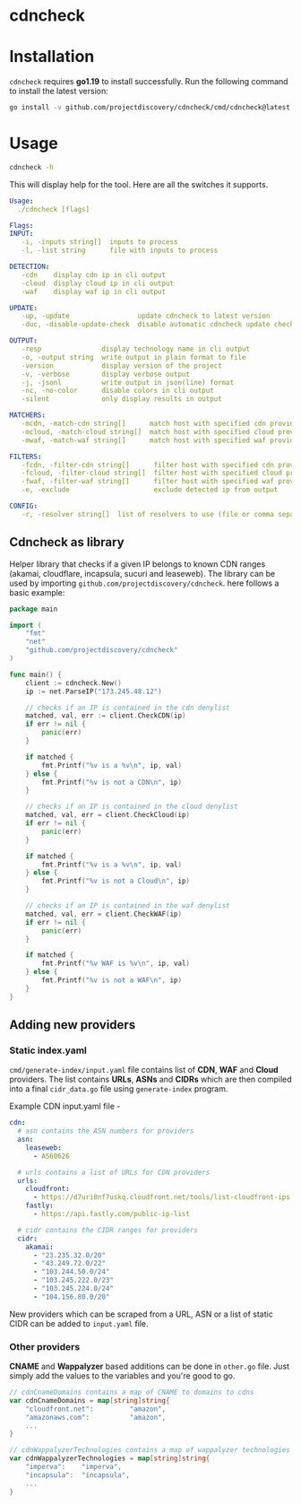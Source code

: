 # cdncheck

# Installation

`cdncheck` requires **go1.19** to install successfully. Run the following command to install the latest version:

```sh
go install -v github.com/projectdiscovery/cdncheck/cmd/cdncheck@latest
```

# Usage

```sh
cdncheck -h
```

This will display help for the tool. Here are all the switches it supports.

```yaml
Usage:
  ./cdncheck [flags]

Flags:
INPUT:
   -i, -inputs string[]  inputs to process
   -l, -list string      file with inputs to process

DETECTION:
   -cdn    display cdn ip in cli output
   -cloud  display cloud ip in cli output
   -waf    display waf ip in cli output

UPDATE:
   -up, -update                 update cdncheck to latest version
   -duc, -disable-update-check  disable automatic cdncheck update check

OUTPUT:
   -resp               display technology name in cli output
   -o, -output string  write output in plain format to file
   -version            display version of the project
   -v, -verbose        display verbose output
   -j, -jsonl          write output in json(line) format
   -nc, -no-color      disable colors in cli output
   -silent             only display results in output

MATCHERS:
   -mcdn, -match-cdn string[]      match host with specified cdn provider (cloudfront, fastly)
   -mcloud, -match-cloud string[]  match host with specified cloud provider (aws, azure, google, oracle)
   -mwaf, -match-waf string[]      match host with specified waf provider (cloudflare, incapsula)

FILTERS:
   -fcdn, -filter-cdn string[]      filter host with specified cdn provider (cloudfront, fastly)
   -fcloud, -filter-cloud string[]  filter host with specified cloud provider (aws, azure, google, oracle)
   -fwaf, -filter-waf string[]      filter host with specified waf provider (cloudflare, incapsula)
   -e, -exclude                     exclude detected ip from output

CONFIG:
   -r, -resolver string[]  list of resolvers to use (file or comma separated)
```

## Cdncheck as library
Helper library that checks if a given IP belongs to known CDN ranges (akamai, cloudflare, incapsula, sucuri and leaseweb).
The library can be used by importing `github.com/projectdiscovery/cdncheck`. here follows a basic example:

```go
package main

import (
	"fmt"
	"net"
	"github.com/projectdiscovery/cdncheck"
)

func main() {
	client := cdncheck.New()
	ip := net.ParseIP("173.245.48.12")

	// checks if an IP is contained in the cdn denylist
	matched, val, err := client.CheckCDN(ip)
	if err != nil {
		panic(err)
	}

	if matched {
		fmt.Printf("%v is a %v\n", ip, val)
	} else {
		fmt.Printf("%v is not a CDN\n", ip)
	}

	// checks if an IP is contained in the cloud denylist
	matched, val, err = client.CheckCloud(ip)
	if err != nil {
		panic(err)
	}

	if matched {
		fmt.Printf("%v is a %v\n", ip, val)
	} else {
		fmt.Printf("%v is not a Cloud\n", ip)
	}

	// checks if an IP is contained in the waf denylist
	matched, val, err = client.CheckWAF(ip)
	if err != nil {
		panic(err)
	}

	if matched {
		fmt.Printf("%v WAF is %v\n", ip, val)
	} else {
		fmt.Printf("%v is not a WAF\n", ip)
	}
}


```

## Adding new providers

### Static index.yaml

`cmd/generate-index/input.yaml` file contains list of **CDN**, **WAF** and **Cloud** providers. The list contains **URLs**, **ASNs** and **CIDRs** which are then compiled into a final `cidr_data.go` file using `generate-index` program.

Example CDN input.yaml file - 

```yaml
cdn:
  # asn contains the ASN numbers for providers
  asn:
    leaseweb:
      - AS60626

  # urls contains a list of URLs for CDN providers
  urls:
    cloudfront:
      - https://d7uri8nf7uskq.cloudfront.net/tools/list-cloudfront-ips
    fastly:
      - https://api.fastly.com/public-ip-list

  # cidr contains the CIDR ranges for providers
  cidr:
    akamai:
      - "23.235.32.0/20"
      - "43.249.72.0/22"
      - "103.244.50.0/24"
      - "103.245.222.0/23"
      - "103.245.224.0/24"
      - "104.156.80.0/20"
```

New providers which can be scraped from a URL, ASN or a list of static CIDR can be added to `input.yaml` file.

### Other providers

**CNAME** and **Wappalyzer** based additions can be done in `other.go` file. Just simply add the values to the variables and you're good to go.

```go
// cdnCnameDomains contains a map of CNAME to domains to cdns
var cdnCnameDomains = map[string]string{
	"cloudfront.net":         "amazon",
	"amazonaws.com":          "amazon",
    ...
}

// cdnWappalyzerTechnologies contains a map of wappalyzer technologies to cdns
var cdnWappalyzerTechnologies = map[string]string{
	"imperva":    "imperva",
	"incapsula":  "incapsula",
	...
}
```